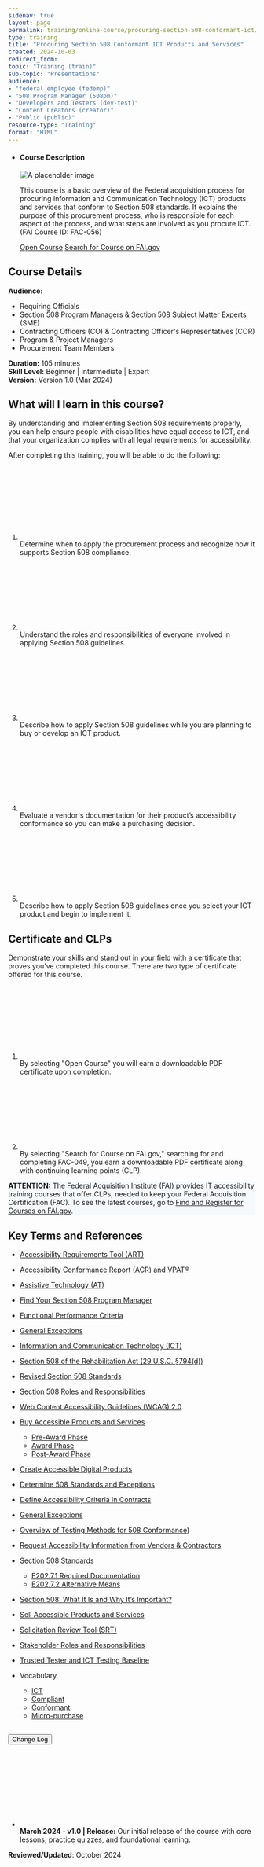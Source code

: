 ```yaml
---
sidenav: true
layout: page
permalink: training/online-course/procuring-section-508-conformant-ict/
type: training
title: "Procuring Section 508 Conformant ICT Products and Services"
created: 2024-10-03
redirect_from:
topic: "Training (train)"
sub-topic: "Presentations"
audience:
- "federal employee (fedemp)"
- "508 Program Manager (508pm)"
- "Developers and Testers (dev-test)"
- "Content Creators (creator)"
- "Public (public)"
resource-type: "Training"
format: "HTML"
---
```

<ul class="usa-card-group">
  <li class="usa-card usa-card--flag flex-1 usa-card--media-right">
    <div class="usa-card__container">
      <div class="usa-card__header">
        <h4 class="usa-card__heading">Course Description</h4>
      </div>
      <div class="usa-card__media usa-card__media--inset">
        <div class="usa-card__img">
          <img src="https://assets.section508.gov/files/thumbnails/online-course-thumbnail-procuring-ict-prod-srvs.jpg" alt="A placeholder image" class="radius-lg" />
        </div>
      </div>
      <div class="usa-card__body">
        <p>This course is a basic overview of the Federal acquisition process for procuring Information and Communication Technology (ICT) products and services that conform to Section 508 standards. It explains the purpose of this procurement process, who is responsible for each aspect of the process, and what steps are involved as you procure ICT. (FAI Course ID: FAC-056)</p>
      </div>
      <div class="usa-card__footer">
        <a href="https://training.section508.gov/508-training/courses/procuring-conformant-ict/index.html" target="_blank" class="usa-button">Open Course</a>&nbsp;<a href="https://www.fai.gov/training/find-and-register-for-courses" target="_blank" class="usa-button usa-button--accent-warm">Search for Course on FAI.gov</a>
      </div>
    </div>
  </li>
</ul>

## Course Details
**Audience:** 
* Requiring Officials
* Section 508 Program Managers & Section 508 Subject Matter Experts (SME)
* Contracting Officers (CO) & Contracting Officer's Representatives (COR)
* Program & Project Managers 
* Procurement Team Members

**Duration:** 105 minutes  
**Skill Level:** Beginner | Intermediate | Expert  
**Version:** Version 1.0 (Mar 2024)  

## What will I learn in this course?
By understanding and implementing Section 508 requirements properly, you can help ensure people with disabilities have equal access to ICT, and that your organization complies with all legal requirements for accessibility.

After completing this training, you will be able to do the following:
<ol class="usa-icon-list tablet:grid-col">
    <li class="usa-icon-list__item">
        <div class="usa-icon-list__icon text-green"><svg class="usa-icon" aria-hidden="true" role="img"><use xlink:href="{{ site.baseurl }}/assets/images/sprite.svg#check_circle"></use></svg></div>
        <div class="usa-icon-list__content">Determine when to apply the procurement process and recognize how it supports Section 508 compliance.</div>
    </li>
    <li class="usa-icon-list__item">
        <div class="usa-icon-list__icon text-green"><svg class="usa-icon" aria-hidden="true" role="img"><use xlink:href="{{ site.baseurl }}/assets/images/sprite.svg#check_circle"></use></svg></div>
        <div class="usa-icon-list__content">Understand the roles and responsibilities of everyone involved in applying Section 508 guidelines.</div>
    </li>
    <li class="usa-icon-list__item">
        <div class="usa-icon-list__icon text-green"><svg class="usa-icon" aria-hidden="true" role="img"><use xlink:href="{{ site.baseurl }}/assets/images/sprite.svg#check_circle"></use></svg></div>
        <div class="usa-icon-list__content">Describe how to apply Section 508 guidelines while you are planning to buy or develop an ICT product.</div>
    </li>
    <li class="usa-icon-list__item">
        <div class="usa-icon-list__icon text-green"><svg class="usa-icon" aria-hidden="true" role="img"><use xlink:href="{{ site.baseurl }}/assets/images/sprite.svg#check_circle"></use></svg></div>
        <div class="usa-icon-list__content">Evaluate a vendor's documentation for their product’s accessibility conformance so you can make a purchasing decision.</div>
    </li>
    <li class="usa-icon-list__item">
        <div class="usa-icon-list__icon text-green"><svg class="usa-icon" aria-hidden="true" role="img"><use xlink:href="{{ site.baseurl }}/assets/images/sprite.svg#check_circle"></use></svg></div>
        <div class="usa-icon-list__content">Describe how to apply Section 508 guidelines once you select your ICT product and begin to implement it.</div>
    </li>
</ol>

## Certificate and CLPs
Demonstrate your skills and stand out in your field with a certificate that proves you’ve completed this course. There are two type of certificate offered for this course.
<ol class="usa-icon-list tablet:grid-col">
    <li class="usa-icon-list__item">
        <div class="usa-icon-list__icon text-green"><svg class="usa-icon" aria-hidden="true" role="img"><use xlink:href="{{ site.baseurl }}/assets/images/sprite.svg#check_circle"></use></svg></div>
        <div class="usa-icon-list__content">By selecting "Open Course" you will earn a downloadable PDF certificate upon completion.</div>
    </li>
    <li class="usa-icon-list__item">
        <div class="usa-icon-list__icon text-green"><svg class="usa-icon" aria-hidden="true" role="img"><use xlink:href="{{ site.baseurl }}/assets/images/sprite.svg#check_circle"></use></svg></div>
        <div class="usa-icon-list__content">By selecting "Search for Course on FAI.gov," searching for and completing FAC-049, you earn a downloadable PDF certificate along with continuing learning points (CLP).</div>
    </li>
</ol>

<div class="border-base radius-lg border-1px padding-1 margin-top-3" style="width: 100%; background-color: #f5f9fc;">
    <strong>ATTENTION:</strong> The Federal Acquisition Institute (FAI) provides IT accessibility training courses that offer CLPs, needed to keep your Federal Acquisition Certification (FAC). To see the latest courses, go to <a href="https://www.fai.gov/training/find-and-register-for-courses" target="_blank">Find and Register for Courses on FAI.gov</a>.
</div>

## Key Terms and References 
* [Accessibility Requirements Tool (ART)]({{site.baseurl}}/art/)
* [Accessibility Conformance Report (ACR) and VPAT&reg;]({{site.baseurl}}/sell/acr/)
* [Assistive Technology (AT)]({{site.baseurl}}/content/glossary/#assistive-technology)
* [Find Your Section 508 Program Manager]({{site.baseurl}}/tools/program-manager-listing/)
* <a href="https://www.access-board.gov/ict/#302-functional-performance-criteria" target="_blank" class="usa-link--external">Functional Performance Criteria</a>
* [General Exceptions]({{site.baseurl}}/buy/determine-508-standards-exceptions/)
* [Information and Communication Technology (ICT)]({{site.baseurl}}/content/glossary/#ict)
* [Section 508 of the Rehabilitation Act (29 U.S.C. §794(d))]({{site.baseurl}}/manage/laws-and-policies/section-508-law/)
* <a href="https://www.access-board.gov/ict" target="_blank" class="usa-link--external">Revised Section 508 Standards</a>
* [Section 508 Roles and Responsibilities]({{site.baseurl}}/manage/roles/)
* <a href="https://www.w3.org/WAI/standards-guidelines/wcag/" target="_blank" class="usa-link--external">Web Content Accessibility Guidelines (WCAG) 2.0</a>


* [Buy Accessible Products and Services]({{site.baseurl}}/buy/)
  * [Pre-Award Phase]({{site.baseurl}}/buy/#pre-award)
  * [Award Phase]({{site.baseurl}}/buy/#award)
  * [Post-Award Phase]({{site.baseurl}}/buy/#post-award)
* [Create Accessible Digital Products]({{site.baseurl}}/create/)
* [Determine 508 Standards and Exceptions]({{site.baseurl}}/buy/determine-508-standards-exceptions/)
* [Define Accessibility Criteria in Contracts]({{site.baseurl}}/buy/define-accessibility-criteria/)
* <a href="https://www.access-board.gov/ict/#E202-general-exceptions" target="_blank" class="usa-link--external">General Exceptions</a>
* [Overview of Testing Methods for 508 Conformance]({{site.baseurl}}/test/testing-overview/))
* [Request Accessibility Information from Vendors & Contractors]({{site.baseurl}}/buy/request-accessibility-information/)
* <a href="https://www.access-board.gov/ict/" target="_blank" class="usa-link--external">Section 508 Standards</a>
  * <a href="https://www.access-board.gov/ict/#E202.7.1" target="_blank" class="usa-link--external">E202.7.1 Required Documentation</a>
  * <a href="https://www.access-board.gov/ict/#E202.7.2" target="_blank" class="usa-link--external">E202.7.2 Alternative Means</a>
* [Section 508: What It Is and Why It’s Important?](https://training.section508.gov/section-508-what-is-it-and-why-its-important/index.html)
* [Sell Accessible Products and Services]({{site.baseurl}}/sell/)
* [Solicitation Review Tool (SRT)](https://www.section508.gov/buy/solicitation-review-tool/)
* [Stakeholder Roles and Responsibilities]({{site.baseurl}}/manage/roles/)
* [Trusted Tester and ICT Testing Baseline]({{site.baseurl}}/test/trusted-tester/)
* Vocabulary
  * [ICT]({{site.baseurl}}/content/glossary/#ict)
  * [Compliant]({{site.baseurl}}/content/glossary/#compliant-section-508)
  * [Conformant]({{site.baseurl}}/content/glossary/#conformant-section-508)
  * [Micro-purchase]({{site.baseurl}}/content/glossary/#micro-purchase)

<div class="usa-accordion usa-accordion--bordered">
  <h2 class="usa-accordion__heading"><button type="button" class="usa-accordion__button" aria-expanded="false" aria-controls="change-log">Change Log</button>
  </h2>
  <div id="change-log" class="usa-accordion__content usa-prose">
    <ul>
      <li class="usa-icon-list__item">
        <div class="usa-icon-list__icon text-orange"><svg class="usa-icon" aria-hidden="true" role="img"><use xlink:href="{{ site.baseurl }}/assets/images/sprite.svg#event"></use></svg></div>
        <div class="usa-icon-list__content"><strong>March 2024 - v1.0 | Release:</strong> Our initial release of the course with core lessons, practice quizzes, and foundational learning.</div>
      </li>
    </ul>
  </div>
</div>

**Reviewed/Updated**: October 2024